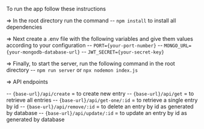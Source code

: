 To run the app follow these instructions

=> In the root directory run the command 
-- `npm install` to install all dependencies

=> Next create a .env file with the following variables and give them values according to your configuration
-- `PORT={your-port-number}`
-- `MONGO_URL={your-mongodb-database-url}`
-- `JWT_SECRET={your-secret-key}`

=> Finally, to start the server, run the following command in the root directory
-- `npm run server` or `npx nodemon index.js`

=> API endpoints

-- `{base-url}/api/create` = to create new entry
-- `{base-url}/api/get` = to retrieve all entries
-- `{base-url}/api/get-one/:id` = to retrieve a single entry by id
-- `{base-url}/api/remove/:id` = to delete an entry by id as generated by database
-- `{base-url}/api/update/:id` = to update an entry by id as generated by database

